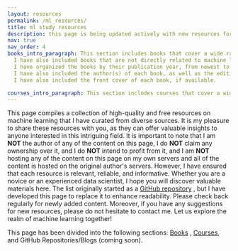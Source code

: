 ```yaml
---
layout: resources
permalink: /ml_resources/
title: ml study resources
description: this page is being updated actively with new resources for machine learning ...
nav: true
nav_order: 4
books_intro_paragraph: This section includes books that cover a wide range of topics in machine learning. Some of these books are introductory, while others are more advanced. 
  I have also included books that are not directly related to machine learning but are still relevant to the field. 
  I have organized the books by their publication year, from newest to oldest. 
  I have also included the author(s) of each book, as well as the edition number, if applicable. 
  I have also included the front cover of each book, if available. 

courses_intro_paragraph: This section includes courses that cover a wide range of topics in machine learning. Similar to the books section, some of these courses are introductory, while others are more advanced. I have organized the courses by their publication year, from newest to oldest. This section is still under construction, and I will move more courses from my GitHub repository to this page soon.
---
```

<p> 
  This page compiles a collection of high-quality and free resources on machine learning that I have curated from diverse sources. 
  It is my pleasure to share these resources with you, as they can offer valuable insights to anyone interested in this intriguing field. 
  It is important to note that I am <b>NOT</b> the author of any of the content on this page, I do <b>NOT</b> claim any ownership over it, and I do <b>NOT</b> intend to profit from it, and I am <b>NOT</b> hosting any of the content on this page on my own servers and all of the content is hosted on the original author's servers.
  However, I have ensured that each resource is relevant, reliable, and informative. 
  Whether you are a novice or an experienced data scientist, I hope you will discover valuable materials here. 
  The list originally started as a <a href="https://github.com/mirerfangheibi/Machine-Learning-Resources">GitHub repository</a>
    , but I have developed this page to replace it to enhance readability. 
  Please check back regularly for newly added content. Moreover, if you have any suggestions for new resources, please do not hesitate to contact me.
  Let us explore the realm of machine learning together!
</p>
<p>
This page has been divided into the following sections: <a href="{{page.url}}#Books">Books</a>  , <a href="{{page.url}}#Courses">Courses</a>, and GitHub Repositories/Blogs (coming soon).
</p>  
